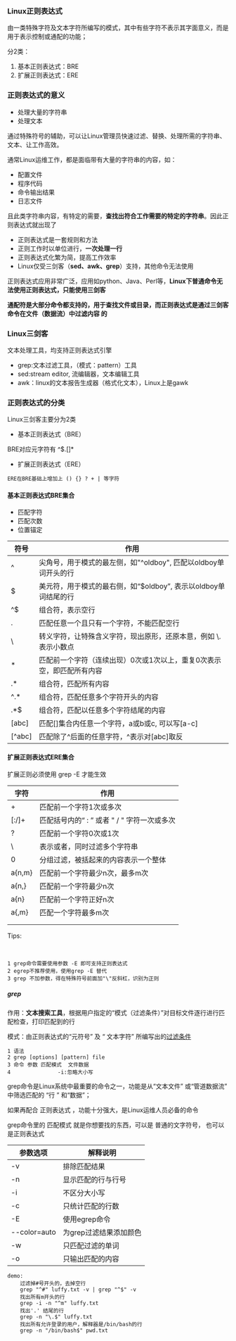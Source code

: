 ### Linux正则表达式

​	由一类特殊字符及文本字符所编写的模式，其中有些字符不表示其字面意义，而是用于表示控制或通配的功能；

分2类：

1. 基本正则表达式：BRE
2. 扩展正则表达式：ERE



### 正则表达式的意义

- 处理大量的字符串
- 处理文本

通过特殊符号的辅助，可以让Linux管理员快速过滤、替换、处理所需的字符串、文本、让工作高效。

通常Linux运维工作，都是面临带有大量的字符串的内容，如：

- 配置文件
- 程序代码
- 命令输出结果
- 日志文件

且此类字符串内容，有特定的需要，**查找出符合工作需要的特定的字符串**。因此正则表达式就出现了

- 正则表达式是一套规则和方法
- 正则工作时以单位进行，**一次处理一行**
- 正则表达式化繁为简，提高工作效率
- Linux仅受三剑客（**sed、awk、grep**）支持，其他命令无法使用

正则表达式应用非常广泛，应用如python、Java、Perl等，**Linux下普通命令无法使用正则表达式，只能使用三剑客**

**通配符是大部分命令都支持的，用于查找文件或目录，而正则表达式是通过三剑客命令在文件（数据流）中过滤内容 的**



### Linux三剑客

文本处理工具，均支持正则表达式引擎

- grep:文本过滤工具，（模式：pattern）工具
- sed:stream editor, 流编辑器，文本编辑工具
- awk：linux的文本报告生成器（格式化文本），Linux上是gawk



### 正则表达式的分类

Linux三剑客主要分为2类

- 基本正则表达式（BRE）

BRE对应元字符有 ^$.[]*

- 扩展正则表达式（ERE）

```
ERE在BRE基础上增加上 () {} ? + | 等字符
```



#### 基本正则表达式BRE集合

- 匹配字符
- 匹配次数
- 位置锚定

| 符号   | 作用                                                         |
| ------ | ------------------------------------------------------------ |
| ^      | 尖角号，用于模式的最左侧，如"^oldboy", 匹配以oldboy单词开头的行 |
| $      | 美元符，用于模式的最右侧，如“$oldboy”, 表示以oldboy单词结尾的行 |
| ^$     | 组合符，表示空行                                             |
| .      | 匹配任意一个且只有一个字符，不能匹配空行                     |
| \      | 转义字符，让特殊含义字符，现出原形，还原本意，例如 \\.  表示小数点 |
| *      | 匹配前一个字符（连续出现）0次或1次以上，重复0次表示空，即匹配所有内容 |
| .*     | 组合符，匹配所有内容                                         |
| ^.*    | 组合符，匹配任意多个字符开头的内容                           |
| .*$    | 组合符，匹配以任意多个字符结尾的内容                         |
| [abc]  | 匹配[]集合内任意一个字符，a或b或c, 可以写[a-c]               |
| [^abc] | 匹配除了^后面的任意字符，^表示对[abc]取反                    |



#### 扩展正则表达式ERE集合

扩展正则必须使用 grep -E 才能生效

| 字符   | 作用                                        |
| ------ | ------------------------------------------- |
| +      | 匹配前一个字符1次或多次                     |
| [:/]+  | 匹配括号内的“ : ” 或者 " / " 字符一次或多次 |
| ?      | 匹配前一个字符0次或1次                      |
| \      | 表示或者，同时过滤多个字符串                |
| 0      | 分组过滤，被括起来的内容表示一个整体        |
| a{n,m} | 匹配前一个字符最少n次，最多m次              |
| a{n,}  | 匹配前一个字符最少n次                       |
| a{n}   | 匹配前一个字符正好n次                       |
| a{,m}  | 匹配一个字符最多m次                         |
|        |                                             |
|        |                                             |

Tips:

​	

```
1 grep命令需要使用参数 -E 即可支持正则表达式
2 egrep不推荐使用，使用grep -E 替代
3 grep 不加参数，得在特殊符号前面加"\"反斜杠，识别为正则
```



##### grep

作用：**文本搜索工具**，根据用户指定的“模式（过滤条件）”对目标文件逐行进行匹配检查，打印匹配到的行

模式：由正则表达式的“元符号” 及 “ 文本字符” 所编写出的<u>过滤条件</u>

```
1 语法
2 grep [options] [pattern] file
3 命令 参数 匹配模式  文件数据
4 				-i:忽略大小写
```



grep命令是Linux系统中最重要的命令之一，功能是从“文本文件” 或“管道数据流” 中筛选匹配的 “行 ” 和“数据”； 

如果再配合 正则表达式 ，功能十分强大，是Linux运维人员必备的命令

grep命令里的  匹配模式  就是你想要找的东西，可以是  普通的文字符号，  也可以是正则表达式

| 参数选项     | 解释说明               |
| ------------ | ---------------------- |
| -v           | 排除匹配结果           |
| -n           | 显示匹配的行与行号     |
| -i           | 不区分大小写           |
| -c           | 只统计匹配的行数       |
| -E           | 使用egrep命令          |
| --color=auto | 为grep过滤结果添加颜色 |
| -w           | 只匹配过滤的单词       |
| -o           | 只输出匹配的内容       |





```
demo:
	过滤掉#号开头的，去掉空行
	grep "^#" luffy.txt -v | grep "^$" -v   
	找出所有m开头的行
	grep -i -n "^m" luffy.txt
	找出'.' 结尾的行
	grep -n "\.$" luffy.txt
	找出所有允许登录的用户，解释器是/bin/bash的行
	grep -n "/bin/bash$" pwd.txt
	
	
```

